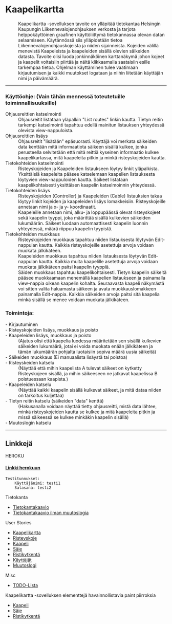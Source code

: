 # Kaapelikartta

<dl>
	<dd>
		Kaapelikartta -sovelluksen tavoite on ylläpitää tietokantaa Helsingin Kaupungin
		Liikennevalojenohjauksen verkosta ja tarjota helppokäyttöinen graafinen
		käyttöliittymä tietokannassa olevan datan selaamiseen.
		Käytännössä siis ylläpidetään tietoa Liikennevalojenohjauskojeista ja niiden sijainneista.
		Kojeiden välillä menevistä Kaapeleista ja kaapeleiden sisällä olevien säikeiden datasta.
		Tavoite olisi luoda jonkinnäköinen karttanäkymä johon kojeet ja kaapelit voitaisiin piirtää
		ja näitä klikkaamalla saataisiin esille tarkempaa tietoa.
		Ohjelman käyttäminen tulee vaatimaan kirjautumisen ja kaikki muutokset logataan ja niihin
		liitetään käyttäjän nimi ja päivämäärä.
	</dd>
</dl>
	
***

### Käyttöohje: (Vain tähän mennessä toteutetuille toiminnallisuuksille)

<dl>
	<dt>
		Ohjausreittien katselmointi
	</dt>
	<dd>
		Ohjausreitit listataan yläpalkin "List routes" linkin kautta. Tietyn reitin tarkempi katselmointi tapahtuu
		edellä mainitun listauksen yhteydessä olevista view-nappuloista.
	</dd>
	<dt>
		Ohjausreittien lisäys
	</dt>
	<dd>
		Ohjausreitit "lisätään" epäsuorasti. Käyttäjä voi merkata säikeiden data kenttään mitä informaatiota säikeen sisällä
		kulkee, jonka perusteella selvitetään että mitä reittiä kyseinen informaatio kulkee kaapelikartassa, mitä kaapeleita
		pitkin ja minkä risteyskojeiden kautta.
	</dd>
	<dt>
		Tietokohteiden katselmointi
	</dt>
	<dd>
		Risteyskojeiden ja Kaapeleiden listaukseen löytyy linkit yläpalkista. Yksittäisiä kaapeleita pääsee katselemaan
		kaapelien listauksesta löytyvien view-nappuloiden kautta. Säikeet listataan kaapelikohtaisesti yksittäisen kaapelin 
		katselmoinnin yhteydessä.
	</dd>
	<dt>
		Tietokohteiden lisäys
	</dt>
	<dd>
		Risteyskojeiden (Controller) ja Kaapeleiden (Cable) listauksien takaa löytyy
		linkit kojeiden ja kaapeleiden lisäys lomakkeisiin.
		Risteyskojeille annetaan nimi ja x- ja y- koordinaatit.
	</dd>	
	<dd>
		Kaapeleille annetaan nimi, alku- ja loppupäässä olevat risteyskojeet
		sekä kaapelin tyyppi, joka määrittää sisällä kulkevien säikeiden lukumäärän.
		Säikeet luodaan automaattisesti kaapelin luonnin yhteydessä, määrä riippuu
		kaapelin tyypistä.
	</dd>	
	<dt>
		Tietokohteiden muokkaus
	</dt>
	<dd>
		Risteyskojeiden muokkaus tapahtuu niiden listauksesta löytyvän Edit-nappulan kautta.
		Kaikkia risteyskojeille asetettuja arvoja voidaan muokata jälkikäteen.
	</dd>
	<dd>
		Kaapeleiden muokkaus tapahtuu niiden listauksesta löytyvän Edit-nappulan kautta.
		Kaikkia muita kaapelille asetettuja arvoja voidaan muokata jälkikäteen paitsi kaapelin
		tyyppiä.
	</dd>
	<dd>
		Säiden muokkaus tapahtuu kaapelikohtaisesti. Tietyn kaapelin säikeitä pääsee muokkaamaan
		menemällä kaapelien listaukseen ja painamalla view-nappia oikean kaapelin kohalta.
		Seuraavasta kaapeli näkymästä voi sitten valita haluamasta säikeen ja avata muokkauslomakkeen
		painamalla Edit-nappia. Kaikkia säikeiden arvoja paitsi sitä kaapelia minkä sisällä se menee
		voidaan muokata jälkikäteen.
	</dd>
</dl>

### Toimintoja:

<dl>
	<dt>
		- Kirjautuminen
	</dt>
	<dt>
		- Risteyskojeiden lisäys, muokkaus ja poisto
	</dt>
	<dt>
		- Kaapeleiden lisäys, muokkaus ja poisto
	</dt>
	<dd>
		(Ajatus olisi että kaapelia luodessa määritetään sen sisällä kulkevien
		säikeiden lukumäärä, jotai ei voida muokata enään jälkikäteen ja tämän
		lukumäärän pohjalta luotaisiin sopiva määrä uusia säikeitä)
	</dd>
	<dt>
		- Säikeiden muokkaus (Ei manuaalista lisäystä tai poistoa)
	</dt>
	<dt>
		- Risteyskeiden katselu
	</dt>
	<dd>
		(Näyttää että mihin kaapelista A tulevat säikeet on kytketty Risteyskojeen sisällä,
		ja mihin säikeeseen ne jatkavat kaapelissa B poistuessaan kaapista.)
	</dd>
	<dt>
		- Kaapeleiden katselu
	</dt>
	<dd>
		(Näyttää kaikki kaapelin sisällä kulkevat säikeet, ja mitä dataa niiden on tarkoitus
		kuljettaa)
	</dd>
	<dt>
		- Tietyn reitin katselu (säikeiden "data" kenttä)
	</dt>
	<dd>
		(Hakusanalla voidaan näyttää tietty ohjausreitti, mistä data lähtee, minkä risteyskojeiden
		kautta se kulkee ja mitä kaapeleita pitkin ja missä säikeessä se kulkee minkäkin kaapelin
		sisällä)
	</dd>
	<dt>
		- Muutoslogin katselu
	</dt>
</dl>
	
***
	
## Linkkejä

<dl>
	<dt>HEROKU</dt>
</dl>

#### [Linkki herokuun](https://kaapelikartta.herokuapp.com/)
	Testitunnukset: 
		Käyttäjänimi: testi1
		Salasana: testi2

<dl>
	<dt>Tietokanta</dt>
</dl>

* [Tietokantakaavio](https://raw.githubusercontent.com/KalliMiika/Kaapelikartta/master/documentation/Tietokantakaavio.jpg)
* [Tietokantakaavio ilman muutoslogia](https://raw.githubusercontent.com/KalliMiika/Kaapelikartta/master/documentation/Tietokantakaavio2.jpg)

<dl>
	<dt>User Stories</dt>
</dl>

* [Kaapelikartta](https://github.com/KalliMiika/Kaapelikartta/blob/master/documentation/Kaapelikartta.md)
* [Risteyskoje](https://github.com/KalliMiika/Kaapelikartta/blob/master/documentation/Controller.md)
* [Kaapeli](https://github.com/KalliMiika/Kaapelikartta/blob/master/documentation/Cable.md)
* [Säie](https://github.com/KalliMiika/Kaapelikartta/blob/master/documentation/Thread.md)
* [Ristikytkentä](https://github.com/KalliMiika/Kaapelikartta/blob/master/documentation/Cross-connection.md)
* [Käyttäjät](https://github.com/KalliMiika/Kaapelikartta/blob/master/documentation/Users.md)
* [Muutoslogi](https://github.com/KalliMiika/Kaapelikartta/blob/master/documentation/Changelog.md)

<dl>
	<dt>Misc</dt>
</dl>

* [TODO-Lista](https://github.com/KalliMiika/Kaapelikartta/blob/master/documentation/todo.md)

<dl>
	<dt>Kaapelikartta -sovelluksen elementtejä havainnollistavia paint piirroksia</dt>
</dl>

 * [Kaapeli](https://raw.githubusercontent.com/KalliMiika/Kaapelikartta/master/documentation/Cable.png)
 * [Säie](https://raw.githubusercontent.com/KalliMiika/Kaapelikartta/master/documentation/Thread.png)
 * [Ristikytkentä](https://raw.githubusercontent.com/KalliMiika/Kaapelikartta/master/documentation/Cross-connection.png)
